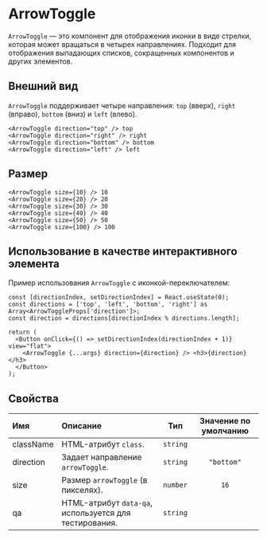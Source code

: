 <!--GITHUB_BLOCK-->

# ArrowToggle

<!--/GITHUB_BLOCK-->

`ArrowToggle` — это компонент для отображения иконки в виде стрелки, которая может вращаться в четырех направлениях. Подходит для отображения выпадающих списков, сокращенных компонентов и других элементов.

## Внешний вид

`ArrowToggle` поддерживает четыре направления: `top` (вверх), `right` (вправо), `bottom` (вниз) и `left` (влево).

<!--LANDING_BLOCK

<ExampleBlock
    code={`
<ArrowToggle direction="top" /> top
<ArrowToggle direction="right" /> right
<ArrowToggle direction="bottom" /> bottom
<ArrowToggle direction="left" /> left
`}>
    <UIKit.ArrowToggle direction="top" /> top
    <UIKit.ArrowToggle direction="right" /> right
    <UIKit.ArrowToggle direction="bottom" /> bottom
    <UIKit.ArrowToggle direction="left" /> left
</ExampleBlock>

LANDING_BLOCK-->

<!--GITHUB_BLOCK-->

```tsx
<ArrowToggle direction="top" /> top
<ArrowToggle direction="right" /> right
<ArrowToggle direction="bottom" /> bottom
<ArrowToggle direction="left" /> left
```

<!--/GITHUB_BLOCK-->

## Размер

<!--LANDING_BLOCK

<ExampleBlock
code={`
<ArrowToggle size={10} /> 10
<ArrowToggle size={20} /> 20
<ArrowToggle size={30} /> 30
<ArrowToggle size={40} /> 40
<ArrowToggle size={50} /> 50
<ArrowToggle size={100} /> 100
`}>
    <UIKit.ArrowToggle size={10} /> 10
    <UIKit.ArrowToggle size={20} /> 20
    <UIKit.ArrowToggle size={30} /> 30
    <UIKit.ArrowToggle size={40} /> 40
    <UIKit.ArrowToggle size={50} /> 50
    <UIKit.ArrowToggle size={100} /> 100
</ExampleBlock>

LANDING_BLOCK-->

<!--GITHUB_BLOCK-->

```tsx
<ArrowToggle size={10} /> 10
<ArrowToggle size={20} /> 20
<ArrowToggle size={30} /> 30
<ArrowToggle size={40} /> 40
<ArrowToggle size={50} /> 50
<ArrowToggle size={100} /> 100
```

<!--/GITHUB_BLOCK-->

## Использование в качестве интерактивного элемента

Пример использования `ArrowToggle` с иконкой-переключателем:

<!--LANDING_BLOCK

<ExampleBlock
code={`
const [directionIndex, setDirectionIndex] = React.useState(0);
const directions = ['top', 'left', 'bottom', 'right'] as Array<ArrowToggleProps['direction']>;
const direction = directions[directionIndex % directions.length];

return (
    <Button onClick={() => setDirectionIndex(directionIndex + 1)} view="flat">
        <ArrowToggle {...args} direction={direction} /> <h3>{direction}</h3>
    </Button>
);
`}>
    <UIKitExamples.ArrowToggleExample/>
</ExampleBlock>

LANDING_BLOCK-->

<!--GITHUB_BLOCK-->

```tsx
const [directionIndex, setDirectionIndex] = React.useState(0);
const directions = ['top', 'left', 'bottom', 'right'] as Array<ArrowToggleProps['direction']>;
const direction = directions[directionIndex % directions.length];

return (
  <Button onClick={() => setDirectionIndex(directionIndex + 1)} view="flat">
    <ArrowToggle {...args} direction={direction} /> <h3>{direction}</h3>
  </Button>
);
```

<!--/GITHUB_BLOCK-->

## Свойства

| Имя       | Описание                                               |   Тип    | Значение по умолчанию |
| :-------- | :----------------------------------------------------- | :------: | :-------------------: |
| className | HTML-атрибут `class`.                                  | `string` |                       |
| direction | Задает направление `arrowToggle`.                      | `string` |      `"bottom"`       |
| size      | Размер `arrowToggle` (в пикселях).                     | `number` |         `16`          |
| qa        | HTML-атрибут `data-qa`, используется для тестирования. | `string` |                       |
